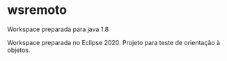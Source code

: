 # wsremoto
Workspace preparada para java 1.8

Workspace preparada no Eclipse 2020.
Projeto para teste de orientação à objetos.
